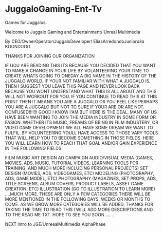 # JuggaloGaming-Ent-Tv
Games for Juggalos.

Welcome to Juggalo Gaming and Entertainment/ Unreal Multimedia

By 
CEO/OwnerOperator/JuggaloDeveloper/
EliasArredondoJunior*aka* KOONDOGG

THANKS FOR JOINING OUR ORGANIZATION

IF UOU ARE READING THIS ITS BECAUSE YOU DECIDED THAT YOU WANT TO MAKE A CHANGE IN YOUR LIFE BY VOLANTEERING YOUR TIME TO CREATE WHATS GOING TO ONEDAY A BIG NAME IN THE HISTORY OF THE JUGGALO WORLD. IF YOUR NOT FAMILIAR WITH WHAT A JUGGALO IS. THEN I SUGGEST YOU LEAVE THIS PAGE AND NEVER LOOK BACK BECAUSE YOU WONT UNDERSTAND WHAT THIS IS ALL ABOUT AND THIS WILL NOT WORKOUT FOR YOU. IF YOU CONTINUE TO READ THIS AT THIS POINT THEN IT MEANS YOU ARE A JUGGALO OR YOU FEEL LIKE PERHAPS YOU ARE A JUGGALO BUT NOT TO SURE IF YOUR ARE OR ARE NOT. CONFUSED!!!!!!! GOOD I KNOW I'AM BUT HERE IS THE DEAL. MANY OF US HAVE BEEN WANTING TO JOIN THE MEDIA INDUSTRY IN SOME FORM OR FASION. WHETHER ITS MUSIC, FREAMS OF BEING IN FILM INDUSTERY, OR VIDEO GAME DEVELOPMENT WE ALL HAVE SOME DREAM WE WANT TO FULFIL. BY VOLUNTEERING YOULL HAVE ACCESS TO THOSE VARY TOOLS THAT WILL HELP YOU TO BECOME SOMETHING IN THOSE FIELDS. HERE YOU WILL LEARN HOW TO REACH THAT GOAL AND/OR GAIN EXPERIENCE IN THE FOLLOWING FIELDS.

FILM
MUSIC
ART DESIGN
AD CAMPAIGN
AUDIO/VISUAL MEDIA (GAMES, MOVIES, ADS, MUSIC, TUTORIAL                         VIDEOS, LEARNING TOOLS FOR TRAINING,                       AND MUCH MORE INCLUDING PERSONAL                           PROJECTS)
SET DESIGN (MOVIES, ADS, VIDEOGAMES, ETC)
MODELING (PHOTOGRAPHY, ADS, GAME MODEL, ETC)
PHOTOGRAPHY (MAGAZINES, SET PROPS, ADS, TITLE SCREENS,                  ALBUM COVERS, PRODUCT LABELS, ASSET GAME                    CREATION, ETC)
ILLUSTRATION (GO TO ILLUSTRATION TO LEARN MORE)
....MUCH MORE. THESE ARE ONLY A FEW CATEGORIES
THERE WILL BE MORE MENTIONED IN THE FOLLOWING DAYS, WEEKS OR MONTHS TO COME. AS WE GROW MORE CATEGORIES WILL BE ADDED. THANKS FOR TAKING THE TIME TO READ THIS I WILL ADD MORE DESCRIPTIONS AND TO THE READ ME TXT. HOPE TO SEE YOU SOON.......

NEXT Intro to JGE/UnreealMultimedia AlphaPhase

